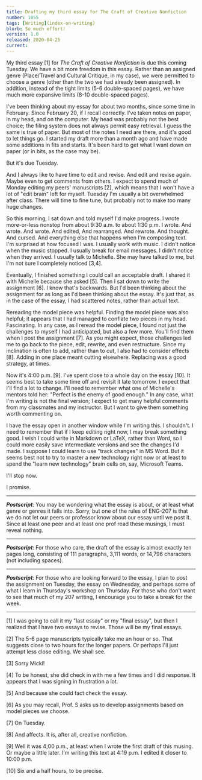 ```yaml
---
title: Drafting my third essay for The Craft of Creative Nonfiction
number: 1055
tags: [Writing](index-on-writing)
blurb: So much effort!
version: 1.0
released: 2020-04-25
current: 
---
```

My third essay [1] for _The Craft of Creative Nonfiction_ is due this
coming Tuesday.  We have a bit more freedom in this essay.
Rather than an assigned genre (Place/Travel and Cultural Critique,
in my case), we were permitted to choose a genre (other than the
two we had already been assigned).  In addition, instead of the
tight limits (5-6 double-spaced pages), we have much more expansive
limits (8-10 double-spaced pages).

I've been thinking about my essay for about two months, since some
time in February.  Since February 20, if I recall correctly.  I've
taken notes on paper, in my head, and on the computer.  My head was
probably not the best choice; the filing system does not always
permit easy retrieval.  I guess the same is true of paper.  But
most of the notes I need are there, and it's good to let things go.
I started my draft more than a month ago and have made some additions
in fits and starts.  It's been hard to get what I want down on
paper (or in bits, as the case may be).

But it's due Tuesday.

And I always like to have time to edit and revise.  And edit and revise
again.  Maybe even to get comments from others.  I expect to spend much
of Monday editing my peers' manuscripts [2], which means that I won't have
a lot of "edit brain" left for myself.  Tuesday I'm usually a bit 
overwhelmed after class.  There will time to fine tune, but probably
not to make too many huge changes.

So this morning, I sat down and told myself I'd make progress.  I
wrote more-or-less nonstop from about 9:30 a.m. to about 1:30 p.m.
I wrote.  And wrote.  And wrote.  And edited, And rearranged.
And rewrote.  And thought.  And cursed.  And everything else that
happens when I'm composing text.  I'm surprised at how focused I
was.  I usually work with music.  I didn't notice when the music
stopped.  I usually break for email messages.  I didn't notice when
they arrived.  I usually talk to Michelle.  She may have talked to
me, but I'm not sure I completely noticed [3,4].

Eventually, I finished something I could call an acceptable draft.
I shared it with Michelle because she asked [5].  Then I sat down to
write the assignment [6].  I know that's backwards.  But I'd been
thinking about the assignment for as long as I'd been thinking about
the essay.  It's just that, as in the case of the essay, I had
scattered notes, rather than actual text.

Rereading the model piece was helpful.  Finding the model piece was
also helpful; it appears that I had managed to conflate two pieces
in my head.  Fascinating.  In any case, as I reread the model piece,
I found not just the challenges to myself I had anticipated, but
also a few more.  You'll find them when I post the assignment [7].
As you might expect, those challenges led me to go back to the
piece, edit, rewrite, and even restructure.  Since my inclination
is often to add, rather than to cut, I also had to consider effects
[8].  Adding in one place meant cutting elsewhere.  Replacing was
a good strategy, at times.

Now it's 4:00 p.m. [9]. I've spent close to a whole day on the essay
[10].  It seems best to take some time off and revisit it late
tomorrow.  I expect that I'll find a lot to change.  I'll need to
remember what one of Michelle's mentors told her: "Perfect is the
enemy of good enough."  In any case, what I'm writing is not the
final version; I expect to get many helpful comments from my
classmates and my instructor.  But I want to give them something
worth commenting on.

I have the essay open in another window while I'm writing this.
I shouldn't.  I need to remember that if I keep editing right
now, I may break something good.  I wish I could write in Markdown
or LaTeX, rather than Word, so I could more easily save intermediate
versions and see the changes I'd made.  I suppose I could learn to
use "track changes" in MS Word.  But it seems best not to try to
master a new technology right now or at least to spend the "learn
new technology" brain cells on, say, Microsoft Teams.

I'll stop now.

I promise.

---

**_Postscript_**: You may be wondering what the essay is about, or at
least what genre or genres it falls into.  Sorry, but one of the rules
of ENG-207 is that we do not let our peers or professor know about our 
essay until we post it.  Since at least one peer and at least one prof
read these musings, I must reveal nothing.

---

**_Postscript_**: For those who care, the draft of the essay is almost
exactly ten pages long, consisting of 111 paragraphs, 3,111 words, 
or 14,796 characters (not including spaces).

---

**_Postscript_**: For those who are looking forward to the essay,
I plan to post the assignment on Tuesday, the essay on Wednesday,
and perhaps some of what I learn in Thursday's workshop on Thursday.
For those who don't want to see that much of my 207 writing, I
encourage you to take a break for the week.

---

[1] I was going to call it my "last essay" or my "final essay", but
then I realized that I have two essays to revise.  Those will be
my final essays.

[2] The 5-6 page manuscripts typically take me an hour or so.  That
suggests close to two hours for the longer papers.  Or perhaps I'll just
attempt less close editing.  We shall see.

[3] Sorry Micki!

[4] To be honest, she did check in with me a few times and I did
response.  It appears that I was signing in frustration a lot.

[5] And because she could fact check the essay.

[6] As you may recall, Prof. S asks us to develop assignments based on
model pieces we choose.

[7] On Tuesday.

[8] And affects.  It is, after all, creative nonfiction.

[9] Well it was 4;00 p.m., at least when I wrote the first draft
of this musing.  Or maybe a little later.  I'm writing this text
at 4:19 p.m.  I edited it closer to 10:00 p.m.

[10] Six and a half hours, to be precise.
